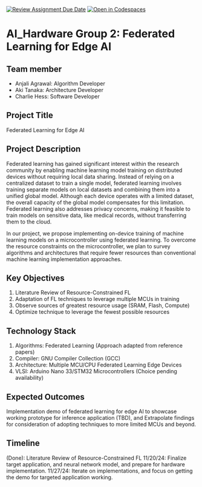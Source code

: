 [![Review Assignment Due Date](https://classroom.github.com/assets/deadline-readme-button-22041afd0340ce965d47ae6ef1cefeee28c7c493a6346c4f15d667ab976d596c.svg)](https://classroom.github.com/a/Buol6fpg)
[![Open in Codespaces](https://classroom.github.com/assets/launch-codespace-2972f46106e565e64193e422d61a12cf1da4916b45550586e14ef0a7c637dd04.svg)](https://classroom.github.com/open-in-codespaces?assignment_repo_id=16987558)

# AI_Hardware Group 2: Federated Learning for Edge AI

## Team member
- Anjali Agrawal: Algorithm Developer
- Aki Tanaka: Architecture Developer
- Charlie Hess: Software Developer

## Project Title
Federated Learning for Edge AI

## Project Description
Federated learning has gained significant interest within the research community by enabling machine learning model training on distributed devices without requiring local data sharing. Instead of relying on a centralized dataset to train a single model, federated learning involves training separate models on local datasets and combining them into a unified global model. Although each device operates with a limited dataset, the overall capacity of the global model compensates for this limitation. Federated learning also addresses privacy concerns, making it feasible to train models on sensitive data, like medical records, without transferring them to the cloud.

In our project, we propose implementing on-device training of machine learning models on a microcontroller using federated learning. To overcome the resource constraints on the microcontroller, we plan to survey algorithms and architectures that require fewer resources than conventional machine learning implementation approaches.

## Key Objectives
1. Literature Review of Resource-Constrained FL
2. Adaptation of FL techniques to leverage multiple MCUs in training
3. Observe sources of greatest resource usage (SRAM, Flash, Compute)
4. Optimize technique to leverage the fewest possible resources

## Technology Stack
1. Algorithms: Federated Learning (Approach adapted from reference papers)
2. Compiler: GNU Compiler Collection (GCC)
3. Architecture: Multiple MCU/CPU Federated Learning Edge Devices
4. VLSI: Arduino Nano 33/STM32 Microcontrollers (Choice pending availability)

## Expected Outcomes
Implementation demo of federated learning for edge AI to showcase working prototype for inference application (TBD), and Extrapolate findings for consideration of adopting techniques to more limited MCUs and beyond.

## Timeline
(Done): Literature Review of Resource-Constrained FL
11/20/24: Finalize target application, and neural network model, and prepare for hardware implementation.
11/27/24: Iterate on implementations, and focus on getting the demo for targeted application working.


